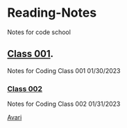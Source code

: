 # Reading-Notes
Notes for code school

## [Class 001](/Reading-Notes/Class001).

Notes for Coding Class 001 01/30/2023

### [Class 002](/Reading-Notes/Class002)

Notes for Coding Class 002 01/31/2023

[Avari](avaribrittenum.com)
